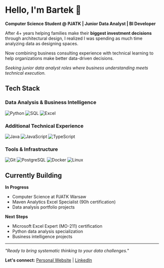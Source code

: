 # Hello, I'm Bartek 👋

**Computer Science Student @ PJATK | Junior Data Analyst | BI Developer**

After 4+ years helping families make their **biggest investment decisions** through architectural design, I realized I was spending as much time analyzing data as designing spaces. 

Now combining business consulting experience with technical learning to help organizations make better data-driven decisions.

*Seeking junior data analyst roles where business understanding meets technical execution.*

## Tech Stack

### Data Analysis & Business Intelligence

![Python](https://img.shields.io/badge/Python-3776AB?style=flat&logo=python&logoColor=white)
![SQL](https://img.shields.io/badge/SQL-4479A1?style=flat&logo=postgresql&logoColor=white)
![Excel](https://img.shields.io/badge/Microsoft_Excel-217346?style=flat&logo=microsoft-excel&logoColor=white)

### Additional Technical Experience

![Java](https://img.shields.io/badge/Java-ED8B00?style=flat&logo=java&logoColor=white)
![JavaScript](https://img.shields.io/badge/JavaScript-F7DF1E?style=flat&logo=javascript&logoColor=black)
![TypeScript](https://img.shields.io/badge/TypeScript-007ACC?style=flat&logo=typescript&logoColor=white)

### Tools & Infrastructure

![Git](https://img.shields.io/badge/Git-F05032?style=flat&logo=git&logoColor=white)
![PostgreSQL](https://img.shields.io/badge/PostgreSQL-316192?style=flat&logo=postgresql&logoColor=white)
![Docker](https://img.shields.io/badge/Docker-2496ED?style=flat&logo=docker&logoColor=white)
![Linux](https://img.shields.io/badge/Linux-FCC624?style=flat&logo=linux&logoColor=black)

## Currently Building

**In Progress**

- Computer Science at PJATK Warsaw
- Maven Analytics Excel Specialist (90h certification)
- Data analysis portfolio projects

**Next Steps** 
- Microsoft Excel Expert (MO-211) certification
- Python data analysis specialization
- Business intelligence projects

---

*"Ready to bring systematic thinking to your data challenges."*

**Let's connect:** [Personal Website](https://bartlomiej-milosz.github.io) | [LinkedIn](https://linkedin.com/in/bartlomiej-milosz)
